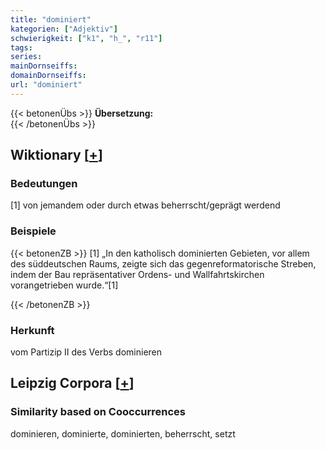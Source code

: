 ```yaml
---
title: "dominiert"
kategorien: ["Adjektiv"]
schwierigkeit: ["k1", "h_", "r11"]
tags:
series:
mainDornseiffs:
domainDornseiffs:
url: "dominiert"
---
```


{{< betonenÜbs >}}
**Übersetzung:**  
{{< /betonenÜbs >}}

## Wiktionary [[+](https://de.wiktionary.org/wiki/dominiert)]

### Bedeutungen
[1] von jemandem oder durch etwas beherrscht/geprägt werdend  

### Beispiele
{{< betonenZB >}}
[1] „In den katholisch dominierten Gebieten, vor allem des süddeutschen Raums, zeigte sich das gegenreformatorische Streben, indem der Bau repräsentativer Ordens- und Wallfahrtskirchen vorangetrieben wurde.“[1]  

{{< /betonenZB >}}
### Herkunft
vom Partizip II des Verbs dominieren  


## Leipzig Corpora [[+](https://corpora.uni-leipzig.de/en/res?word=dominiert&corpusId=deu_newscrawl-public_2018)]


### Similarity based on Cooccurrences
dominieren, dominierte, dominierten, beherrscht, setzt

